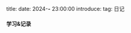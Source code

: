title: 
date: 2024-**-** 23:00:00
introduce: 
tag: 日记

<h4 align="center"></h4>

<p align="center"></p> 
<p align="center"></p>
<p align="center"></p>
<p align="center"></p>
<p align="center"></p>

#### 学习&记录
